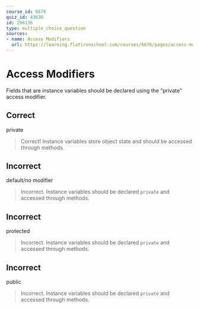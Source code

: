 ```yaml
---
course_id: 6676
quiz_id: 43630
id: 296136
type: multiple_choice_question
sources:
- name: Access Modifiers
  url: https://learning.flatironschool.com/courses/6676/pages/access-modifiers
---
```


# Access Modifiers

Fields that are instance variables should be declared using the "private" access modifier.

## Correct

private

> Correct! Instance variables store object state and should be accessed through methods.

## Incorrect

default/no modifier

> Incorrect.  Instance variables should be declared `private` and accessed through methods.

## Incorrect

protected

> Incorrect.  Instance variables should be declared `private` and accessed through methods.


## Incorrect

public

> Incorrect.  Instance variables should be declared `private` and accessed through methods.
